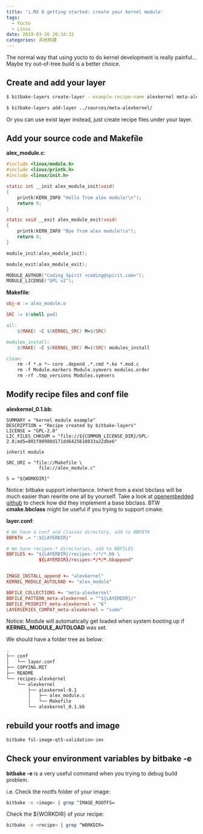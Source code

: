 ```yaml
---
title: 'i.MX 8 getting started: create your kernel module'
tags:
  - Yocto
  - Linux
date: 2019-03-26 20:34:32
categories: 系统构建
---
```

The normal way that using yocto to do kernel development is really painful... Maybe try out-of-tree build is a better choice.

<!--more-->

## Create and add your layer
```bash
$ bitbake-layers create-layer --example-recipe-name alexkernel meta-alexkernel
```

```bash
$ bitbake-layers add-layer ../sources/meta-alexkernel/
```
Or you can use exist layer instead, just create recipe files under your layer.

## Add your source code and Makefile

**alex_module.c**:
```c
#include <linux/module.h>
#include <linux/printk.h>
#include <linux/init.h>

static int __init alex_module_init(void)
{
    printk(KERN_INFO "Hello from alex module!\n");
    return 0;
}

static void __exit alex_module_exit(void)
{
    printk(KERN_INFO "Bye from alex module!\n");
    return 0;
}

module_init(alex_module_init);

module_exit(alex_module_exit);

MODULE_AUTHOR("Coding Spirit <coding@spirit.com>");
MODULE_LICENSE("GPL v2");

```

**Makefile**:
```mk
obj-m := alex_module.o

SRC := $(shell pwd)

all:
	$(MAKE) -C $(KERNEL_SRC) M=$(SRC)

modules_install:
	$(MAKE) -C $(KERNEL_SRC) M=$(SRC) modules_install

clean:
	rm -f *.o *~ core .depend .*.cmd *.ko *.mod.c
	rm -f Module.markers Module.symvers modules.order
	rm -rf .tmp_versions Modules.symvers

```

## Modify recipe files and conf file

**alexkernel_0.1.bb**:

```bb
SUMMARY = "kernel module example"
DESCRIPTION = "Recipe created by bitbake-layers"
LICENSE = "GPL-2.0"
LIC_FILES_CHKSUM = "file://${COMMON_LICENSE_DIR}/GPL-2.0;md5=801f80980d171dd6425610833a22dbe6"

inherit module

SRC_URI = "file://Makefile \
            file://alex_module.c"

S = "${WORKDIR}"

```

Notice: bitbake support inheritance. Inherit from a exist bbclass will be much easier than rewrite one all by yourself. Take a look at [openembedded github](https://github.com/openembedded/openembedded-core/tree/master/meta/classes) to check how did they implement a base bbclass. BTW **cmake.bbclass** might be useful if you trying to support cmake. 

**layer.conf**:

```conf
# We have a conf and classes directory, add to BBPATH
BBPATH .= ":${LAYERDIR}"

# We have recipes-* directories, add to BBFILES
BBFILES += "${LAYERDIR}/recipes-*/*/*.bb \
            ${LAYERDIR}/recipes-*/*/*.bbappend"


IMAGE_INSTALL_append += "alexkernel"
KERNEL_MODULE_AUTOLOAD += "alex_module"

BBFILE_COLLECTIONS += "meta-alexkernel"
BBFILE_PATTERN_meta-alexkernel = "^${LAYERDIR}/"
BBFILE_PRIORITY_meta-alexkernel = "6"
LAYERSERIES_COMPAT_meta-alexkernel = "sumo"

```

Notice: Module will automatically get loaded when system booting up if **KERNEL_MODULE_AUTOLOAD** was set.

We should have a folder tree as below:
```bash
.
├── conf
│   └── layer.conf
├── COPYING.MIT
├── README
└── recipes-alexkernel
    └── alexkernel
        ├── alexkernel-0.1
        │   ├── alex_module.c
        │   └── Makefile
        └── alexkernel_0.1.bb
```

## rebuild your rootfs and image
```bash
bitbake fsl-image-qt5-validation-imx
```

## Check your environment variables by **bitbake -e**

**bitbake -e** is a very useful command when you trying to debug build problem.

i.e. Check the rootfs folder of your image:
```bash
bitbake -e <image> | grep ^IMAGE_ROOTFS=
```
Check the ${WORKDIR} of your recipe:
```bash
bitbake -e <recipe> | grep ^WORKDIR=
```
